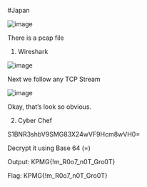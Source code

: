 #Japan

![image](https://user-images.githubusercontent.com/44063862/49642588-77da7a00-fa4e-11e8-8cf7-aa6bb6b64af3.png)

There is a pcap file

1.	Wireshark

![image](https://user-images.githubusercontent.com/44063862/49642667-ae17f980-fa4e-11e8-9528-fb670c3c3510.png)

Next we follow any TCP Stream

![image](https://user-images.githubusercontent.com/44063862/49642697-c12ac980-fa4e-11e8-8c67-d248d057aaf3.png)

Okay, that’s look so obvious.

2.	Cyber Chef

S1BNR3shbV9SMG83X24wVF9Hcm8wVH0=

Decrypt it using Base 64 (=)

Output:
KPMG{!m_R0o7_n0T_Gro0T}

Flag: KPMG{!m_R0o7_n0T_Gro0T}

